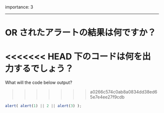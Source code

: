 importance: 3

---

# OR されたアラートの結果は何ですか？

<<<<<<< HEAD
下のコードは何を出力するでしょう？
=======
What will the code below output?
>>>>>>> a0266c574c0ab8a0834dd38ed65e7e4ee27f9cdb

```js
alert( alert(1) || 2 || alert(3) );
```
